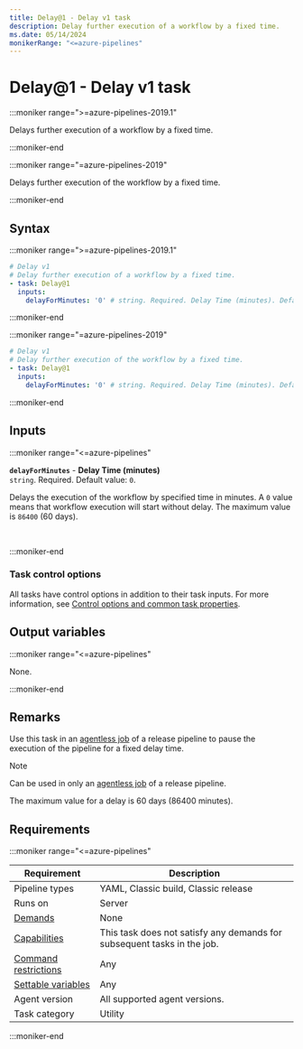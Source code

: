 ```yaml
---
title: Delay@1 - Delay v1 task
description: Delay further execution of a workflow by a fixed time.
ms.date: 05/14/2024
monikerRange: "<=azure-pipelines"
---
```


# Delay@1 - Delay v1 task

<!-- :::description::: -->
:::moniker range=">=azure-pipelines-2019.1"

<!-- :::editable-content name="description"::: -->
Delays further execution of a workflow by a fixed time.
<!-- :::editable-content-end::: -->

:::moniker-end

:::moniker range="=azure-pipelines-2019"

<!-- :::editable-content name="description"::: -->
Delays further execution of the workflow by a fixed time.
<!-- :::editable-content-end::: -->

:::moniker-end
<!-- :::description-end::: -->

<!-- :::syntax::: -->
## Syntax

:::moniker range=">=azure-pipelines-2019.1"

```yaml
# Delay v1
# Delay further execution of a workflow by a fixed time.
- task: Delay@1
  inputs:
    delayForMinutes: '0' # string. Required. Delay Time (minutes). Default: 0.
```

:::moniker-end

:::moniker range="=azure-pipelines-2019"

```yaml
# Delay v1
# Delay further execution of the workflow by a fixed time.
- task: Delay@1
  inputs:
    delayForMinutes: '0' # string. Required. Delay Time (minutes). Default: 0.
```

:::moniker-end


<!-- :::syntax-end::: -->

<!-- :::inputs::: -->
## Inputs

<!-- :::item name="delayForMinutes"::: -->
:::moniker range="<=azure-pipelines"

**`delayForMinutes`** - **Delay Time (minutes)**<br>
`string`. Required. Default value: `0`.<br>
<!-- :::editable-content name="helpMarkDown"::: -->
Delays the execution of the workflow by specified time in minutes. A `0` value means that workflow execution will start without delay. The maximum value is `86400` (60 days).
<!-- :::editable-content-end::: -->
<br>

:::moniker-end
<!-- :::item-end::: -->

### Task control options

All tasks have control options in addition to their task inputs. For more information, see [Control options and common task properties](/azure/devops/pipelines/yaml-schema/steps-task#common-task-properties).
<!-- :::inputs-end::: -->

<!-- :::outputVariables::: -->
## Output variables

:::moniker range="<=azure-pipelines"

None.

:::moniker-end
<!-- :::outputVariables-end::: -->

<!-- :::remarks::: -->
<!-- :::editable-content name="remarks"::: -->
## Remarks

Use this task in an [agentless job](/azure/devops/pipelines/process/phases#server-jobs) of a release pipeline to pause the execution of the pipeline for a fixed delay time.

> [!NOTE]
> Can be used in only an [agentless job](/azure/devops/pipelines/process/phases#server-jobs) of a release pipeline.

The maximum value for a delay is 60 days (86400 minutes).
<!-- :::editable-content-end::: -->
<!-- :::remarks-end::: -->

<!-- :::examples::: -->
<!-- :::editable-content name="examples"::: -->
<!-- :::editable-content-end::: -->
<!-- :::examples-end::: -->

<!-- :::properties::: -->
## Requirements

:::moniker range="<=azure-pipelines"

| Requirement | Description |
|-------------|-------------|
| Pipeline types | YAML, Classic build, Classic release |
| Runs on | Server |
| [Demands](/azure/devops/pipelines/process/demands) | None |
| [Capabilities](/azure/devops/pipelines/agents/agents#capabilities) | This task does not satisfy any demands for subsequent tasks in the job. |
| [Command restrictions](/azure/devops/pipelines/security/templates#agent-logging-command-restrictions) | Any |
| [Settable variables](/azure/devops/pipelines/security/templates#agent-logging-command-restrictions) | Any |
| Agent version | All supported agent versions. |
| Task category | Utility |

:::moniker-end
<!-- :::properties-end::: -->

<!-- :::see-also::: -->
<!-- :::editable-content name="seeAlso"::: -->
<!-- :::editable-content-end::: -->
<!-- :::see-also-end::: -->